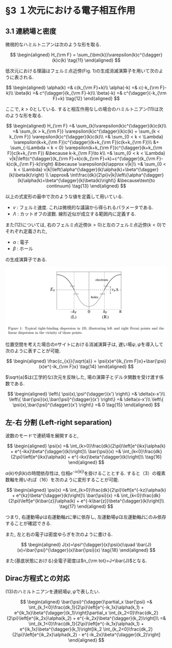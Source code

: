 # §3 １次元における電子相互作用

## 3.1 連続場と密度

微視的なハミルトニアンは次のような形を取る.

$$
\begin{aligned}
    H_{\rm F}
    = \sum_{\bm{k}}\varepsilon(k)c^{\dagger}(k)c(k) \tag{11}
\end{aligned}
$$

低次元における理論はフェルミ点近傍(Fig. 1)の生成消滅演算子を用いて次のように表される.


$$
\begin{aligned}
    \alpha(k) =& c(k_{\rm F}+k)\\
    \alpha(-k) =& c(-k_{\rm F}-k)\\
    \beta(k) =& c^{\dagger}(k_{\rm F}-k)\\
    \beta(-k) =& c^{\dagger}(-k_{\rm F}+k) \tag{12}
\end{aligned}
$$

ここで, $k>0$としている.
すると相互作用なしの場合のハミルトニアン(11)は次のような形を取る.


$$
\begin{aligned}
    H_{\rm F}
    =& \sum_{k}\varepsilon(k)c^{\dagger}(k)c(k)\\
    =& \sum_{k > k_{\rm F}} \varepsilon(k)c^{\dagger}(k)c(k)
    + \sum_{k < k_{\rm F}} \varepsilon(k)c^{\dagger}(k)c(k)\\
    =& \sum_{0 < k < \Lambda} \varepsilon(k+k_{\rm F})c^{\dagger}(k+k_{\rm F})c(k+k_{\rm F})\\
    &+ \sum_{-\Lambda < k < 0} \varepsilon(k+k_{\rm F})c^{\dagger}(k+k_{\rm F})c(k+k_{\rm F}) 
    &\because k-k_{\rm F}\to k\\
    =& \sum_{0 < k < \Lambda} v|k|\left(c^{\dagger}(k_{\rm F}+k)c(k_{\rm F}+k)+c^{\dagger}(k_{\rm F}-k)c(k_{\rm F}-k)\right)
    &\because \varepsilon(k)\approx v|k|\\
    =& \sum_{0 < k < \Lambda} v|k|\left(\alpha^{\dagger}(k)\alpha(k)+\beta^{\dagger}(k)\beta(k)\right) \\
    \approx& \int\frac{dk}{2\pi}v|k|\left\{\alpha^{\dagger}(k)\alpha(k)+\beta^{\dagger}(k)\beta(k)\right\} &\because\text{to continuum} \tag{13}
\end{aligned}
$$

以上の式変形の最中で次のような値を定義して用いている.

- $v$ : フェルミ速度. これは微視的な議論から得られるパラメータである.
- $\Lambda$ : カットオフの波数. 線形近似が成立する範囲内に定義する.

また(12)については, 右のフェルミ点近傍($k>0$)と左のフェルミ点近傍($k<0$)でそれぞれ定義された,

- $\alpha$ : 電子
- $\beta$ : ホール

の生成演算子である.

![](./figure/3-1.png)

位置空間を考えた場合の$n$サイトにおける消滅演算子は, 遅い場$\psi,\bar{\psi}$を導入して次のように表すことが可能.

$$
\begin{aligned}
    \frac{c_{x}}{\sqrt{a}}
    = \psi(x)e^{ik_{\rm F}x}+\bar{\psi}(x)e^{-ik_{\rm F}x} \tag{14}
\end{aligned}
$$

$\sqrt{a}$は(工学的な)次元を反映した, 場の演算子とデルタ関数を受け渡す係数である.

$$
\begin{aligned}
    \left\{ \psi(x),\psi^{\dagger}(x') \right\} =& \delta(x-x')\\
    \left\{ \bar{\psi}(x),\bar{\psi}^{\dagger}(x') \right\} =& \delta(x-x')\\
    \left\{ \psi(x),\bar{\psi}^{\dagger}(x') \right\} =& 0
    \tag{15}
\end{aligned}
$$

## 左-右 分割 (Left-right separation)

波数のモードで連続場を展開すると,

$$
\begin{aligned}
    \psi(x) =& \int_{k>0}\frac{dk}{2\pi}\left[e^{ikx}\alpha(k) + e^{-ikx}\beta^{\dagger}(k)\right]\\
    \bar{\psi}(x) =& \int_{k<0}\frac{dk}{2\pi}\left[e^{ikx}\alpha(k) + e^{-ikx}\beta^{\dagger}(k)\right]\\
    \tag{16}
\end{aligned}
$$

$\alpha(k)$や$\beta(k)$の時間依存性は, 位相$e^{-iv|k|t}$を掛けることとする. すると（3）の複素数軸を用いれば（16）を次のように変形することが可能.

$$
\begin{aligned}
    \psi(x) =& \int_{k>0}\frac{dk}{2\pi}\left[e^{-kz}\alpha(k) + e^{kz}\beta^{\dagger}(k)\right]\\
    \bar{\psi}(x) =& \int_{k<0}\frac{dk}{2\pi}\left[e^{k\bar{z}}\alpha(k) + e^{-k\bar{z}}\beta^{\dagger}(k)\right]\\
    \tag{17}
\end{aligned}
$$

つまり, 右運動場$\psi$は右運動軸$z$に単に依存し, 左運動場$\bar{\psi}$は左運動軸$\bar{z}$にのみ依存することが確認できる.

また, 左と右の電子は密度ゆらぎを次のように書ける.

$$
\begin{aligned}
    J(x)=\psi^{\dagger}(x)\psi(x)\quad \bar{J}(x)=\bar{\psi}^{\dagger}(x)\bar{\psi}(x)
    \tag{18}
\end{aligned}
$$

また(基底状態における)全電子密度は$n_{\rm tot}=J+\bar{J}$となる.

## Dirac方程式との対応

(13)のハミルトニアンを連続場$\psi,\bar{\psi}$で表したい.

$$
\begin{aligned}
    \bar{\psi}^{\dagger}\partial_x \bar{\psi}
    =& \int_{k_1<0}\frac{dk_1}{2\pi}\left[e^{-ik_1x}\alpha(k_1) + e^{ik_1x}\beta^{\dagger}(k_1)\right]\partial_x \int_{k_2<0}\frac{dk_2}{2\pi}\left[e^{ik_2x}\alpha(k_2) + e^{-ik_2x}\beta^{\dagger}(k_2)\right]\\
    =& \int_{k_1<0}\frac{dk_1}{2\pi}\left[e^{-ik_1x}\alpha(k_1) + e^{ik_1x}\beta^{\dagger}(k_1)\right]ik_2 \int_{k_2<0}\frac{dk_2}{2\pi}\left[e^{ik_2x}\alpha(k_2) - e^{-ik_2x}\beta^{\dagger}(k_2)\right]
\end{aligned}
$$
